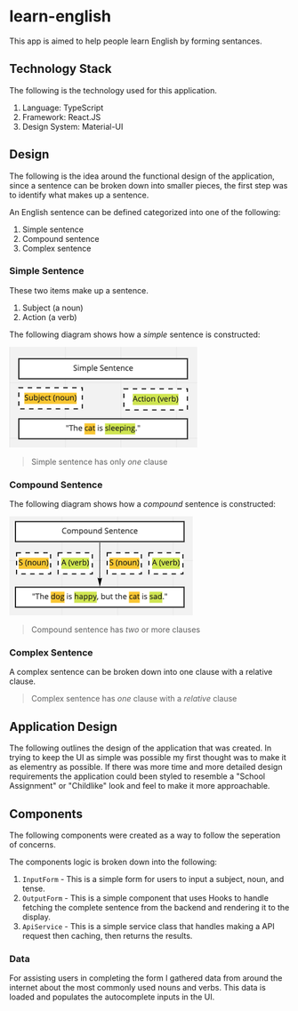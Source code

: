 # learn-english

This app is aimed to help people learn English by forming sentances.


## Technology Stack

The following is the technology used for this application.

1. Language: TypeScript
2. Framework: React.JS
3. Design System: Material-UI


## Design

The following is the idea around the functional design of the application, since a sentence can be broken down into smaller pieces, the first step was to identify what makes up a sentence.

An English sentence can be defined categorized into one of the following:

1. Simple sentence
2. Compound sentence
3. Complex sentence

### Simple Sentence

These two items make up a sentence.

1. Subject (a noun)
2. Action (a verb)

The following diagram shows how a *simple* sentence is constructed:

![Simple Sentence](public/images/simple.png)

> Simple sentence has only *one* clause

### Compound Sentence

The following diagram shows how a *compound* sentence is constructed:

![Compound Sentence](public/images/compound.png)

> Compound sentence has *two* or more clauses


### Complex Sentence

A complex sentence can be broken down into one clause with a relative clause.

> Complex sentence has *one* clause with a *relative* clause

## Application Design

The following outlines the design of the application that was created. In trying to keep the UI as simple was possible my first thought was to make it as elementry as possible. If there was more time and more detailed design requirements the application could been styled to resemble a "School Assignment" or "Childlike" look and feel to make it more approachable.

## Components

The following components were created as a way to follow the seperation of concerns.

The components logic is broken down into the following:

1. `InputForm` - This is a simple form for users to input a subject, noun, and tense.
2. `OutputForm` - This is a simple component that uses Hooks to handle fetching the complete sentence from the backend and rendering it to the display.
3. `ApiService` - This is a simple service class that handles making a API request then caching, then returns the results.

### Data

For assisting users in completing the form I gathered data from around the internet about the most commonly used nouns and verbs. This data is loaded and populates the autocomplete inputs in the UI.